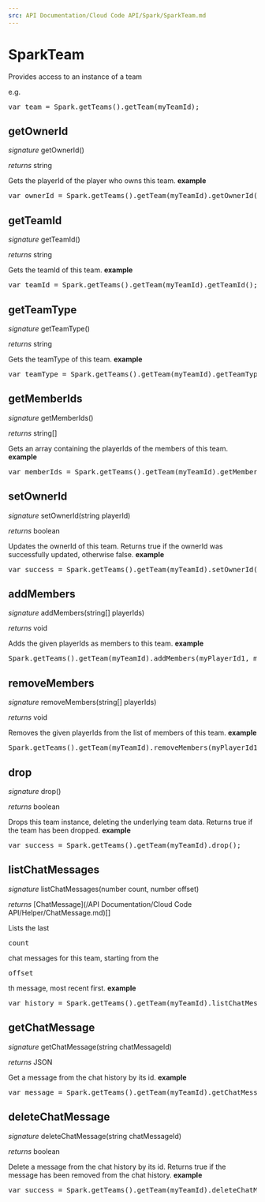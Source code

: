 ```yaml
---
src: API Documentation/Cloud Code API/Spark/SparkTeam.md
---
```


# SparkTeam

Provides access to an instance of a team

e.g.

<pre rel="highlighter" code-brush="js" contenteditable="false">var team = Spark.getTeams().getTeam(myTeamId);</pre>


## getOwnerId
_signature_ getOwnerId()</p>
_returns_ string</p>
Gets the playerId of the player who owns this team.
<b>example</b>
<pre rel="highlighter" code-brush="js" contenteditable="false">var ownerId = Spark.getTeams().getTeam(myTeamId).getOwnerId();</pre>

## getTeamId
_signature_ getTeamId()</p>
_returns_ string</p>
Gets the teamId of this team.
<b>example</b>
<pre rel="highlighter" code-brush="js" contenteditable="false">var teamId = Spark.getTeams().getTeam(myTeamId).getTeamId();</pre>

## getTeamType
_signature_ getTeamType()</p>
_returns_ string</p>
Gets the teamType of this team.
<b>example</b>
<pre rel="highlighter" code-brush="js" contenteditable="false">var teamType = Spark.getTeams().getTeam(myTeamId).getTeamType();</pre>

## getMemberIds
_signature_ getMemberIds()</p>
_returns_ string[]</p>
Gets an array containing the playerIds of the members of this team.
<b>example</b>
<pre rel="highlighter" code-brush="js" contenteditable="false">var memberIds = Spark.getTeams().getTeam(myTeamId).getMemberIds();</pre>

## setOwnerId
_signature_ setOwnerId(string playerId)</p>
_returns_ boolean</p>
Updates the ownerId of this team.
Returns true if the ownerId was successfully updated, otherwise false.
<b>example</b>
<pre rel="highlighter" code-brush="js" contenteditable="false">var success = Spark.getTeams().getTeam(myTeamId).setOwnerId(newOwnerId);</pre>

## addMembers
_signature_ addMembers(string[] playerIds)</p>
_returns_ void</p>
Adds the given playerIds as members to this team.
<b>example</b>
<pre rel="highlighter" code-brush="js" contenteditable="false">Spark.getTeams().getTeam(myTeamId).addMembers(myPlayerId1, myPlayerId2);</pre>

## removeMembers
_signature_ removeMembers(string[] playerIds)</p>
_returns_ void</p>
Removes the given playerIds from the list of members of this team.
<b>example</b>
<pre rel="highlighter" code-brush="js" contenteditable="false">Spark.getTeams().getTeam(myTeamId).removeMembers(myPlayerId1, myPlayerId2);</pre>

## drop
_signature_ drop()</p>
_returns_ boolean</p>
Drops this team instance, deleting the underlying team data.
Returns true if the team has been dropped.
<b>example</b>
<pre rel="highlighter" code-brush="js" contenteditable="false">var success = Spark.getTeams().getTeam(myTeamId).drop();</pre>

## listChatMessages
_signature_ listChatMessages(number count, number offset)</p>
_returns_ [ChatMessage](/API Documentation/Cloud Code API/Helper/ChatMessage.md)[]</p>
Lists the last <pre>count</pre> chat messages for this team, starting from the <pre>offset</pre>th message, most recent first.
<b>example</b>
<pre rel="highlighter" code-brush="js" contenteditable="false">var history = Spark.getTeams().getTeam(myTeamId).listChatMessages(50, 0);</pre>

## getChatMessage
_signature_ getChatMessage(string chatMessageId)</p>
_returns_ JSON</p>
Get a message from the chat history by its id.
<b>example</b>
<pre rel="highlighter" code-brush="js" contenteditable="false">var message = Spark.getTeams().getTeam(myTeamId).getChatMessage(chatMessageId);</pre>

## deleteChatMessage
_signature_ deleteChatMessage(string chatMessageId)</p>
_returns_ boolean</p>
Delete a message from the chat history by its id.
Returns true if the message has been removed from the chat history.
<b>example</b>
<pre rel="highlighter" code-brush="js" contenteditable="false">var success = Spark.getTeams().getTeam(myTeamId).deleteChatMessage(chatMessageId);</pre>

